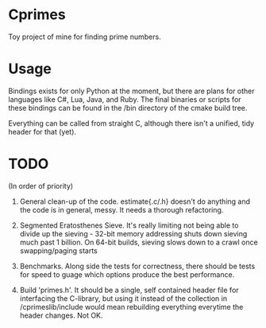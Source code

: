 Cprimes
=======

Toy project of mine for finding prime numbers.

Usage
=====

Bindings exists for only Python at the moment, but there are plans for other languages like C#, Lua, Java, and Ruby. The final binaries or scripts for these bindings can be found in the /bin directory of the cmake build tree.

Everything can be called from straight C, although there isn't a unified, tidy header for that (yet).

TODO
====
(In order of priority)

1) General clean-up of the code. estimate{.c/.h} doesn't do anything and the code is in general, messy. It needs a thorough refactoring.

2) Segmented Eratosthenes Sieve. It's really limiting not being able to divide up the sieving - 32-bit memory addressing shuts down sieving much past 1 billion. On 64-bit builds, sieving slows down to a crawl once swapping/paging starts

3) Benchmarks. Along side the tests for correctness, there should be tests for speed to guage which options produce the best performance.

4) Build 'primes.h'. It should be a single, self contained header file for interfacing the C-library, but using it instead of the collection in /cprimeslib/include would mean rebuilding everything everytime the header changes. Not OK.
